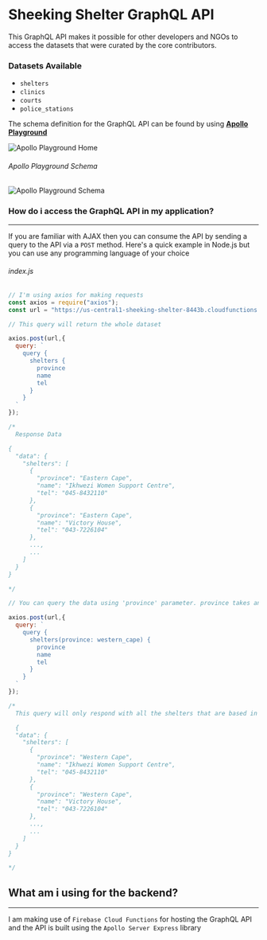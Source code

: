 # Sheeking Shelter GraphQL API

This GraphQL API makes it possible for other developers and NGOs to access the datasets that were curated by the core contributors. 

### Datasets Available

* `shelters`
* `clinics`
* `courts`
* `police_stations`

The schema definition for the GraphQL API can be found by using [**Apollo Playground**](https://us-central1-sheeking-shelter-8443b.cloudfunctions.net/api/graphql)

![Apollo Playground Home](https://preview.ibb.co/jv4MrL/Screenshot-16.png)
###### Apollo Playground Schema
![Apollo Playground Schema](https://preview.ibb.co/mkbk0q/Screenshot-20.png)

### How do i access the GraphQL API in my application?
---
If you are familiar with AJAX then you can consume the API by sending a query to the API via a `POST` method. Here's a quick example in Node.js but you can use any programming language of your choice

###### index.js

```javascript
// I'm using axios for making requests
const axios = require("axios");
const url = "https://us-central1-sheeking-shelter-8443b.cloudfunctions.net/api/graphql"

// This query will return the whole dataset

axios.post(url,{
  query: `
    query {
      shelters {
        province
        name
        tel
      }
    }
  `
});

/*
  Response Data

{
  "data": {
    "shelters": [
      {
        "province": "Eastern Cape",
        "name": "Ikhwezi Women Support Centre",
        "tel": "045-8432110"
      },
      {
        "province": "Eastern Cape",
        "name": "Victory House",
        "tel": "043-7226104"
      },
      ...,
      ...
    ]
  }
}

*/
```

```javascript
// You can query the data using 'province' parameter. province takes an 'Enum Province' 

axios.post(url,{
  query: `
    query {
      shelters(province: western_cape) {
        province
        name
        tel
      }
    }
  `
});

/*
  This query will only respond with all the shelters that are based in the Western Cape

  {
  "data": {
    "shelters": [
      {
        "province": "Western Cape",
        "name": "Ikhwezi Women Support Centre",
        "tel": "045-8432110"
      },
      {
        "province": "Western Cape",
        "name": "Victory House",
        "tel": "043-7226104"
      },
      ...,
      ...
    ]
  }
}

*/
```
## What am i using for the backend?
---
I am making use of `Firebase Cloud Functions` for hosting the GraphQL API and the API is built using the `Apollo Server Express` library